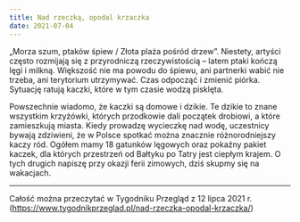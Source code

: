 ```yaml
---
title: Nad rzeczką, opodal krzaczka
date: 2021-07-04
---
```

„Morza szum, ptaków śpiew / Złota plaża pośród drzew”. Niestety, artyści często rozmijają się z przyrodniczą rzeczywistością – latem ptaki kończą lęgi i milkną. Większość nie ma powodu do śpiewu, ani partnerki wabić nie trzeba, ani terytorium utrzymywać. Czas odpocząć i zmienić piórka. Sytuację ratują kaczki, które w tym czasie wodzą pisklęta.

Powszechnie wiadomo, że kaczki są domowe i dzikie. Te dzikie to znane wszystkim krzyżówki, których przodkowie dali początek drobiowi, a które zamieszkują miasta. Kiedy prowadzę wycieczkę nad wodę, uczestnicy bywają zdziwieni, że w Polsce spotkać można znacznie różnorodniejszy kaczy ród. Ogółem mamy 18 gatunków lęgowych oraz pokaźny pakiet kaczek, dla których przestrzeń od Bałtyku po Tatry jest ciepłym krajem. O tych drugich napiszę przy okazji ferii zimowych, dziś skupmy się na wakacjach.

***

Całość można przeczytać w Tygodniku Przegląd z 12 lipca 2021 r. (<https://www.tygodnikprzeglad.pl/nad-rzeczka-opodal-krzaczka/>)